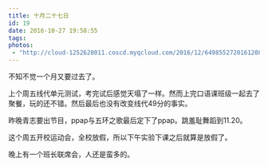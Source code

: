 ```yaml
---
title: 十月二十七日
id: 19
date: 2016-10-27 19:58:55
tags:
photos:
 - "http://cloud-1252628011.coscd.myqcloud.com/2016/12/6498552720161208093824092.jpg"
---
```



不知不觉一个月又要过去了。

上个周五线代单元测试，考完试后感觉天塌了一样。然而上完口语课班级一起去了聚餐，玩的还不错。然后最后也没有改变线代49分的事实。

昨晚青志要出节目，ppap与五环之歌最后定下了ppap。跳羞耻舞蹈到11.20。

这个周五开校运动会，全校放假，所以下午实验下课之后就算是放假了。

晚上有一个班长联席会，人还是蛮多的。

